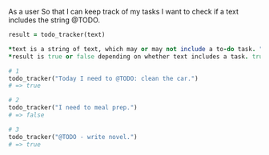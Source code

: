 As a user
So that I can keep track of my tasks
I want to check if a text includes the string @TODO.

```ruby
result = todo_tracker(text)

*text is a string of text, which may or may not include a to-do task. "Today I need to @TODO: clean the car."
*result is true or false depending on whether text includes a task. true

```

```ruby
# 1
todo_tracker("Today I need to @TODO: clean the car.")
# => true

# 2 
todo_tracker("I need to meal prep.")
# => false

# 3
todo_tracker("@TODO - write novel.")
# => true
```